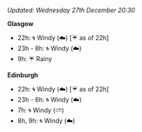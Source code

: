 *Updated: Wednesday 27th December 20:30*

**Glasgow**

* 22h: :cyclone: Windy (:cloud:) [:umbrella: as of 22h]
* 23h - 8h: :cyclone: Windy (:cloud:)
* 9h: :umbrella: Rainy

**Edinburgh**

* 22h: :cyclone: Windy (:cloud:) [:umbrella: as of 22h]
* 23h - 6h: :cyclone: Windy (:cloud:)
* 7h: :cyclone: Windy (:partly_sunny:)
* 8h, 9h: :cyclone: Windy (:cloud:)

